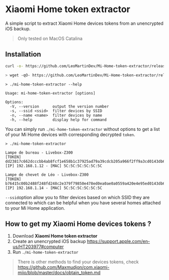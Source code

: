 # Xiaomi Home token extractor

A simple script to extract Xiaomi Home devices tokens from an unencrypted iOS backup.

> Only tested on MacOS Catalina

## Installation

```sh
curl -o- https://github.com/LeoMartinDev/Mi-Home-token-extractor/releases/latest/download/mi-home-token-extractor-linux | bash
```
```sh
> wget -qO- https://github.com/LeoMartinDev/Mi-Home-token-extractor/releases/latest/download/mi-home-token-extractor-linux | bash
```

```
> ./mi-home-token-extractor --help

Usage: mi-home-token-extractor [options]

Options:
  -V, --version      output the version number
  -s, --ssid <ssid>  filter devices by SSID
  -n, --name <name>  filter devices by name
  -h, --help         display help for command
```

You can simply run `./mi-home-token-extractor` without options to get a list of your Mi Home devices with corresponding decrypted `token`.

```
> ./mi-home-token-extractor 

Lampe de bureau - Livebox-Z300
[TOKEN] dd23817c662dcccbb4ab8fcf1e658b1c37925ad79a39cdcb205a966f2ff9a3cd0143db63ee66b0cdff9f69917680151e
[IP] 192.168.1.12 - [MAC] 5C:5C:5C:5C:5C:5C

Lampe de chevet de Léo - Livebox-Z300
[TOKEN] b76415c00b2488f248fd248c2e379f79850e478ed0ea0ae0a0559a420e4e95ed0143db63ee66b0cdff9f69917680151e
[IP] 192.168.1.14 - [MAC] 5C:5C:5C:5C:5C:5C
```

`--ssid`option allow you to filter devices based on which SSID they are connected to which can be helpful when you have several homes attached to your Mi Home application.

## How to get my Xiaomi Home devices tokens ?

1. Download __Xiaomi Home token extractor__
2. Create an unencrypted iOS backup https://support.apple.com/en-us/HT203977#computer
3. Run `./mi-home-token-extractor`

> There is other methods to find your devices tokens, check https://github.com/Maxmudjon/com.xiaomi-miio/blob/master/docs/obtain_token.md
